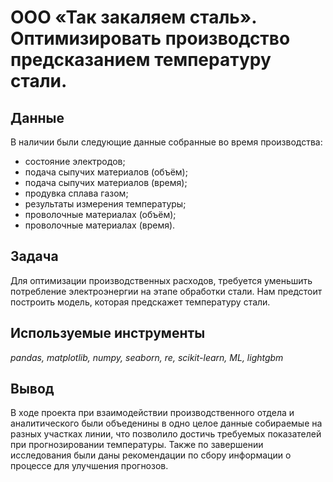 # ООО «Так закаляем сталь». Оптимизировать производство предсказанием температуру стали.
## Данные

В наличии были следующие данные собранные во время производства:
- состояние электродов;  
- подача сыпучих материалов (объём);  
- подача сыпучих материалов (время);  
- продувка сплава газом;  
- результаты измерения температуры;  
- проволочные материалах (объём);  
- проволочные материалах (время). 

## Задача

Для оптимизации производственных расходов, требуется уменьшить потребление электроэнергии на этапе обработки стали. Нам предстоит построить модель, которая предскажет температуру стали.

## Используемые инструменты
*pandas, matplotlib, numpy, seaborn, re, scikit-learn, ML, lightgbm*

## Вывод
В ходе проекта при взаимодействии производственного отдела и аналитического были объеденины в одно целое данные собираемые на разных участках линии, что позволило достичь требуемых показателей при прогнозировании температуры. Также по завершении исследования были даны рекомендации по сбору информации о процессе для улучшения прогнозов.

